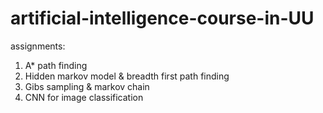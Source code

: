 # artificial-intelligence-course-in-UU
assignments:
1. A* path finding
2. Hidden markov model & breadth first path finding
3. Gibs sampling & markov chain
4. CNN for image classification
